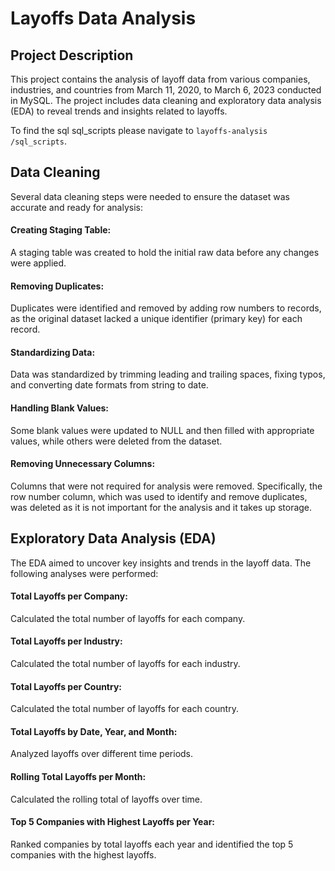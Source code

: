 # Layoffs Data Analysis

## Project Description

This project contains the analysis of layoff data from various companies, industries, and countries from March 11, 2020, to March 6, 2023 conducted in MySQL. The project includes data cleaning and exploratory data analysis (EDA) to reveal trends and insights related to layoffs.

To find the sql sql_scripts please navigate to `layoffs-analysis
/sql_scripts`.

## Data Cleaning

Several data cleaning steps were needed to ensure the dataset was accurate and ready for analysis:

#### Creating Staging Table: 

A staging table was created to hold the initial raw data before any changes were applied.

#### Removing Duplicates: 

Duplicates were identified and removed by adding row numbers to records, as the original dataset lacked a unique identifier (primary key) for each record.

#### Standardizing Data: 

Data was standardized by trimming leading and trailing spaces, fixing typos, and converting date formats from string to date.

#### Handling Blank Values: 

Some blank values were updated to NULL and then filled with appropriate values, while others were deleted from the dataset.

#### Removing Unnecessary Columns: 

Columns that were not required for analysis were removed. Specifically, the row number column, which was used to identify and remove duplicates, was deleted as it is not important for the analysis and it takes up storage.

## Exploratory Data Analysis (EDA)

The EDA aimed to uncover key insights and trends in the layoff data. The following analyses were performed:

#### Total Layoffs per Company: 

Calculated the total number of layoffs for each company.

#### Total Layoffs per Industry: 

Calculated the total number of layoffs for each industry.

#### Total Layoffs per Country: 

Calculated the total number of layoffs for each country.

#### Total Layoffs by Date, Year, and Month: 

Analyzed layoffs over different time periods.

#### Rolling Total Layoffs per Month: 

Calculated the rolling total of layoffs over time.

#### Top 5 Companies with Highest Layoffs per Year: 

Ranked companies by total layoffs each year and identified the top 5 companies with the highest layoffs.
